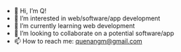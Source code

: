- 👋 Hi, I’m Q!
- 👀 I’m interested in web/software/app development
- 🌱 I’m currently learning web development 
- 💞️ I’m looking to collaborate on a potential software/app
- 📫 How to reach me: quenangm@gmail.com

<!---
quenangm/quenangm is a ✨ special ✨ repository because its `README.md` (this file) appears on your GitHub profile.
You can click the Preview link to take a look at your changes.
--->

